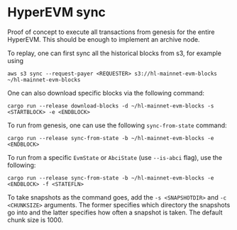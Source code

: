 # HyperEVM sync

Proof of concept to execute all transactions from genesis for the entire HyperEVM. This should be enough to implement an archive node.

To replay, one can first sync all the historical blocks from s3, for example using

`aws s3 sync --request-payer <REQUESTER> s3://hl-mainnet-evm-blocks ~/hl-mainnet-evm-blocks`

One can also download specific blocks via the following command:

`cargo run --release download-blocks -d ~/hl-mainnet-evm-blocks -s <STARTBLOCK> -e <ENDBLOCK>`

To run from genesis, one can use the following `sync-from-state` command:

`cargo run --release sync-from-state -b ~/hl-mainnet-evm-blocks -e <ENDBLOCK>`

To run from a specific `EvmState` or `AbciState` (use `--is-abci` flag), use the following:

`cargo run --release sync-from-state -b ~/hl-mainnet-evm-blocks -e <ENDBLOCK> -f <STATEFLN>`

To take snapshots as the command goes, add the `-s <SNAPSHOTDIR>` and `-c <CHUNKSIZE>` arguments. The former specifies which directory the snapshots go into and the latter specifies how often a snapshot is taken. The default chunk size is 1000.